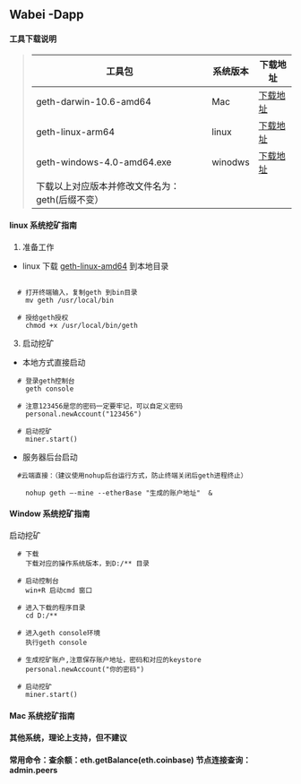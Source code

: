

## Wabei -Dapp 

#### 工具下载说明

> |工具包|系统版本|下载地址|
> |-|-|-|
> |geth-darwin-10.6-amd64|Mac|[下载地址](https://github.com/wabei/miner/blob/master/geth-darwin-10.6-amd64)|
> |geth-linux-arm64|linux|[下载地址](https://github.com/wabei/miner/blob/master/geth-linux-arm64)|
> |geth-windows-4.0-amd64.exe|winodws|[下载地址](https://github.com/wabei/miner/blob/master/geth-windows-4.0-amd64.exe)|
> |下载以上对应版本并修改文件名为：geth(后缀不变）|
#### linux 系统挖矿指南

  1. 准备工作
	
  - linux 下载 [geth-linux-amd64](https://github.com/wabei/miner/geth-linux-amd64) 到本地目录

````
  
  # 打开终端输入，复制geth 到bin目录
    mv geth /usr/local/bin  

  # 授给geth授权
    chmod +x /usr/local/bin/geth
````
  
  3. 启动挖矿
  
  - 本地方式直接启动
  ````
    # 登录geth控制台
      geth console 

    # 注意123456是您的密码一定要牢记，可以自定义密码
      personal.newAccount("123456") 

    # 启动挖矿
      miner.start() 
````
    
  - 服务器后台启动
  
````
  #云端直接：（建议使用nohup后台运行方式，防止终端关闭后geth进程终止）
  
    nohup geth –-mine --etherBase "生成的账户地址"  & 
````

#### Window 系统挖矿指南
 
 启动挖矿
 
````
  # 下载
    下载对应的操作系统版本，到D:/** 目录

  # 启动控制台
    win+R 启动cmd 窗口

  # 进入下载的程序目录
    cd D:/**

  # 进入geth console环境
    执行geth console 

  # 生成挖矿账户,注意保存账户地址，密码和对应的keystore
    personal.newAccount("你的密码")

  # 启动挖矿
    miner.start()
````
  
#### Mac 系统挖矿指南

#### 其他系统，理论上支持，但不建议
#### 常用命令：查余额：eth.getBalance(eth.coinbase)  节点连接查询：admin.peers   

